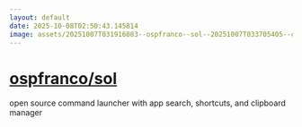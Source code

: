 ```yaml
---
layout: default
date: 2025-10-08T02:50:43.145814
image: assets/20251007T031916083--ospfranco--sol--20251007T033705405--cropped.png
---
```


# [ospfranco/sol](https://github.com/ospfranco/sol)

open source command launcher with app search, shortcuts, and clipboard manager
